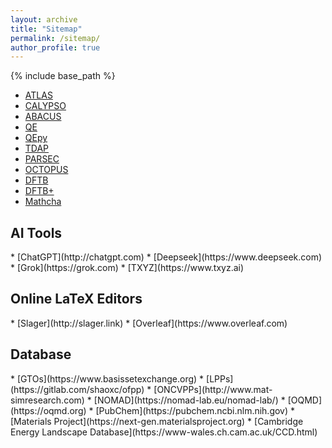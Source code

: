 ```yaml
---
layout: archive
title: "Sitemap"
permalink: /sitemap/
author_profile: true
---
```


{% include base_path %}
* [ATLAS](http://atlas-ch.cn)
* [CALYPSO](http://www.calypso.cn)
* [ABACUS](http://abacus.ustc.edu.cn/main.htm)
* [QE](https://www.quantum-espresso.org)
* [QEpy](https://gitlab.com/shaoxc/qepy)
* [TDAP](http://tdap.iphy.ac.cn)
* [PARSEC](https://real-space.org)
* [OCTOPUS](https://octopus-code.org)
* [DFTB](https://dftb.org)
* [DFTB+](https://dftbplus.org)
* [Mathcha](https://www.mathcha.io)

<h2>AI Tools</h2>
* [ChatGPT](http://chatgpt.com)
* [Deepseek](https://www.deepseek.com)
* [Grok](https://grok.com)
* [TXYZ](https://www.txyz.ai)

<h2>Online LaTeX Editors</h2>
* [Slager](http://slager.link)
* [Overleaf](https://www.overleaf.com)

<h2>Database</h2>
* [GTOs](https://www.basissetexchange.org)
* [LPPs](https://gitlab.com/shaoxc/ofpp)
* [ONCVPPs](http://www.mat-simresearch.com)
* [NOMAD](https://nomad-lab.eu/nomad-lab/)
* [OQMD](https://oqmd.org)
* [PubChem](https://pubchem.ncbi.nlm.nih.gov)
* [Materials Project](https://next-gen.materialsproject.org)
* [Cambridge Energy Landscape Database](https://www-wales.ch.cam.ac.uk/CCD.html)
